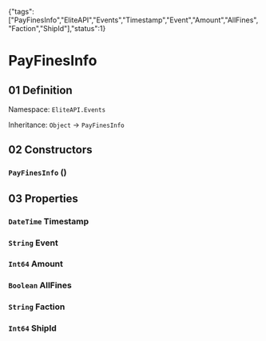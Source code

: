 {"tags":["PayFinesInfo","EliteAPI","Events","Timestamp","Event","Amount","AllFines","Faction","ShipId"],"status":1}

# PayFinesInfo

## 01 Definition

Namespace: `EliteAPI.Events`

Inheritance: `Object` → `PayFinesInfo`

## 02 Constructors

### `PayFinesInfo` ()

## 03 Properties

### `DateTime` Timestamp

### `String` Event

### `Int64` Amount

### `Boolean` AllFines

### `String` Faction

### `Int64` ShipId

